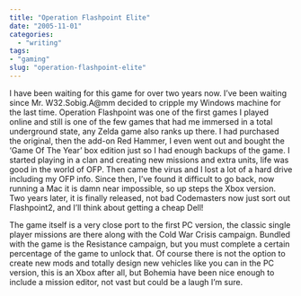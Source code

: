 ```yaml
---
title: "Operation Flashpoint Elite"
date: "2005-11-01"
categories:
  - "writing"
tags:
- "gaming"
slug: "operation-flashpoint-elite"
---
```


 <!-- [![OFPEUK.jpg][image-1]][1] -->
I have been waiting for this game for over two years now. I’ve been waiting since Mr. W32.Sobig.A@mm decided to cripple my Windows machine for the last time.
Operation Flashpoint was one of the first games I played online and still is one of the few games that had me immersed in a total underground state, any Zelda game also ranks up there. I had purchased the original, then the add-on Red Hammer, I even went out and bought the ‘Game Of The Year’ box edition just so I had enough backups of the game. I started playing in a clan and creating new missions and extra units, life was good in the world of OFP. Then came the virus and I lost a lot of a hard drive including my OFP info. Since then, I’ve found it difficult to go back, now running a Mac it is damn near impossible, so up steps the Xbox version. Two years later, it is finally released, not bad Codemasters now just sort out Flashpoint2, and I’ll think about getting a cheap Dell!

The game itself is a very close port to the first PC version, the classic single player missions are there along with the Cold War Crisis campaign. Bundled with the game is the Resistance campaign, but you must complete a certain percentage of the game to unlock that. Of course there is not the option to create new mods and totally design new vehicles like you can in the PC version, this is an Xbox after all, but Bohemia have been nice enough to include a mission editor, not vast but could be a laugh I’m sure.
